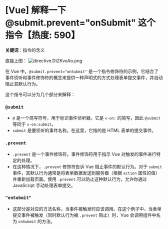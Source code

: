 # [Vue] 解释一下 @submit.prevent="onSubmit" 这个指令【热度: 590】

**关键词**：指令的含义

直接上图：
![directive.DtZKvoAo.png](https://p0-xtjj-private.juejin.cn/tos-cn-i-73owjymdk6/9d7bd9b5ac9245f29fc6b5fe0e65f4d1~tplv-73owjymdk6-jj-mark-v1:0:0:0:0:5o6Y6YeR5oqA5pyv56S-5Yy6IEAg5pm05bCP56-G:q75.awebp?policy=eyJ2bSI6MywidWlkIjoiNDEyNTAyMzM1Nzg5OTM2NyJ9&rk3s=e9ecf3d6&x-orig-authkey=f32326d3454f2ac7e96d3d06cdbb035152127018&x-orig-expires=1726640513&x-orig-sign=qOuHSrsmLnAlyBuGcjPCxflvsOg%3D)

在 Vue 中，`@submit.prevent="onSubmit"` 是一个指令修饰符的示例，它结合了事件侦听和事件修饰符的概念来提供一种声明式的方式处理表单提交事件，并自动阻止其默认行为。

这个指令可以分为几个部分来解释：

### `@submit`

- `@` 是一个简写符号，用于标识事件侦听器。它是 `v-on:` 的简写，因此 `@submit` 等同于 `v-on:submit`。
- `submit` 是要侦听的事件名称。在这里，它指的是 HTML 表单的提交事件。

### `.prevent`

- `.prevent` 是一个事件修饰符。事件修饰符用于指示 Vue 对触发的事件进行特定的处理。
- 在这种情况下，`.prevent` 修饰符告诉 Vue 阻止事件的默认行为。对于 `submit` 事件，其默认行为通常是将表单数据发送到服务器（根据 `action` 属性的值）并重新加载页面。使用 `.prevent` 可以防止这种默认行为，允许你通过 JavaScript 手动处理表单提交。

### `"onSubmit"`

- 这部分是对应的方法名称，当事件被触发时应该调用。在这个例子中，当表单提交事件被触发（同时默认行为被 `.prevent` 阻止）时，Vue 会调用组件中名为 `onSubmit` 的方法。